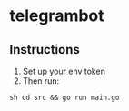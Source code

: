 # telegrambot

## Instructions

  1. Set up your env token
  2. Then run:

``sh
  cd src && go run main.go
``
